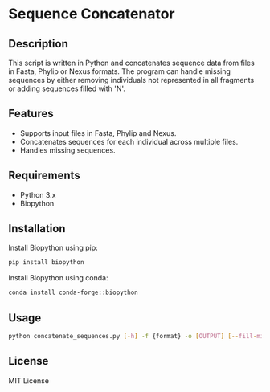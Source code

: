 # Sequence Concatenator

## Description
This script is written in Python and concatenates sequence data from files in Fasta, Phylip or Nexus formats. 
The program can handle missing sequences by either removing individuals not represented in all fragments or adding sequences filled with 'N'.

## Features
- Supports input files in Fasta, Phylip and Nexus.
- Concatenates sequences for each individual across multiple files.
- Handles missing sequences.

## Requirements
* Python 3.x
* Biopython

## Installation
Install Biopython using pip:
```bash
pip install biopython 
```
Install Biopython using conda:
```bash
conda install conda-forge::biopython
```

## Usage
```bash
python concatenate_sequences.py [-h] -f {format} -o [OUTPUT] [--fill-missing] [--sequence-length SEQUENCE_LENGTH] input_files
```

## License
MIT License

